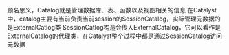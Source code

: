 顾名思义，Catalog就是管理数据库、表、函数以及视图相关的信息
在Catalyst中，catalog主要有当前负责当前session的SessionCatalog，实际管理元数据的是ExternalCatlog类
SessionCatlog构造会传入ExternalCatalog，它可以看作是ExternalCatalog的代理类，在Catalyst整个过程中都是通过SessionCatalog访问元数据

